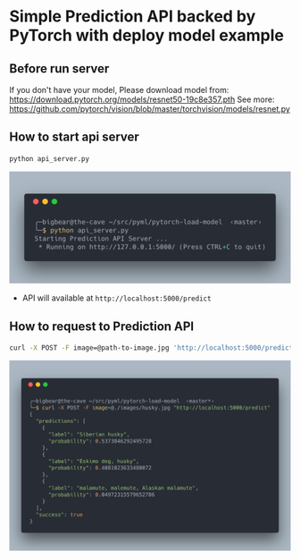 # Simple Prediction API backed by PyTorch with deploy model example

## Before run server
If you don't have your model, Please download model from: https://download.pytorch.org/models/resnet50-19c8e357.pth
See more: https://github.com/pytorch/vision/blob/master/torchvision/models/resnet.py 

## How to start api server

```bash
python api_server.py 
```
![Run Server](/images/run-server.png)
* API will available at `http://localhost:5000/predict`

## How to request to Prediction API

```bash
curl -X POST -F image=@path-to-image.jpg 'http://localhost:5000/predict'
```
![Request Prediction](/images/request.png)
